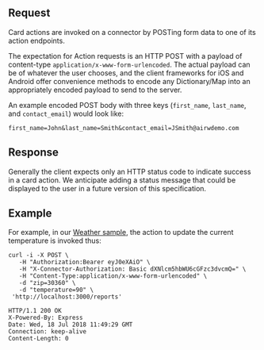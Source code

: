 ## Request
Card actions are invoked on a connector by POSTing form data to one of its action endpoints.

The expectation for Action requests is an HTTP POST with a payload of content-type `application/x-www-form-urlencoded`. The actual payload can be of whatever the user chooses, and the client frameworks for iOS and Android offer convenience methods to encode any Dictionary/Map into an appropriately encoded payload to send to the server.

An example encoded POST body with three keys (`first_name`, `last_name`, and `contact_email`) would look like:

```
first_name=John&last_name=Smith&contact_email=JSmith@airwdemo.com
```

## Response
Generally the client expects only an HTTP status code to indicate success in a card action. We anticipate adding a status message that could be displayed to the user in a future version of this specification.

## Example
For example, in our [Weather sample](https://github.com/vmwaresamples/card-connectors-guide/tree/master/samples/node), the action to update the current temperature is invoked thus:

```
curl -i -X POST \
   -H "Authorization:Bearer eyJ0eXAiO" \
   -H "X-Connector-Authorization: Basic dXNlcm5hbWU6cGFzc3dvcmQ=" \
   -H "Content-Type:application/x-www-form-urlencoded" \
   -d "zip=30360" \
   -d "temperature=90" \
 'http://localhost:3000/reports'
```

```
HTTP/1.1 200 OK
X-Powered-By: Express
Date: Wed, 18 Jul 2018 11:49:29 GMT
Connection: keep-alive
Content-Length: 0
```